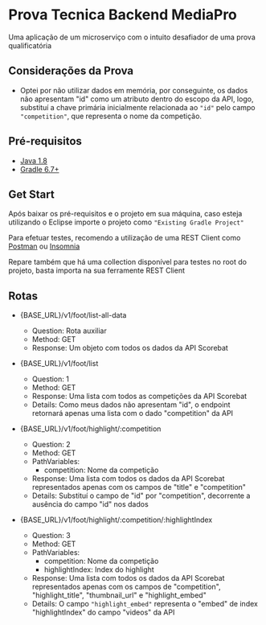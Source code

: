 # Prova Tecnica Backend MediaPro

Uma aplicação de um microserviço com o intuito desafiador de uma prova qualificatória

## Considerações da Prova
- Optei por não utilizar dados em memória, por conseguinte, os dados não apresentam "id" como um atributo dentro do escopo da API, logo, substituí  a chave primária inicialmente relacionada ao `"id"` pelo campo `"competition"`, que representa o nome da competição.

## Pré-requisitos
- [Java 1.8](https://www.java.com/pt-BR/download/ie_manual.jsp?locale=pt_BR)
- [Gradle 6.7+](https://gradle.org/releases/)

## Get Start
Após baixar os pré-requisitos e o projeto em sua máquina, caso esteja utilizando o Eclipse importe o projeto como `"Existing Gradle Project"`

Para efetuar testes, recomendo a utilização de uma REST Client como [Postman](https://www.postman.com/downloads/) ou [Insomnia](https://insomnia.rest/download)

Repare também que há uma collection disponível para testes no root do projeto, basta importa na sua ferramente REST Client

## Rotas
- {BASE_URL}/v1/foot/list-all-data
  - Question: Rota auxiliar
  - Method: GET
  - Response: Um objeto com todos os dados da API Scorebat
- {BASE_URL}/v1/foot/list
  - Question: 1
  - Method: GET
  - Response: Uma lista com todos as competições da API Scorebat
  - Details: Como meus dados não apresentam "id", o endpoint retornará apenas uma lista com o dado "competition" da API

- {BASE_URL}/v1/foot/highlight/:competition
  - Question: 2
  - Method: GET
  - PathVariables: 
    - competition: Nome da competição
  - Response: Uma lista com todos os dados da API Scorebat representados apenas com os campos de "title" e "competition"
  - Details: Substituí o campo de "id" por "competition", decorrente a ausência do campo "id" nos dados

- {BASE_URL}/v1/foot/highlight/:competition/:highlightIndex
  - Question: 3
  - Method: GET
  - PathVariables: 
    - competition: Nome da competição
    - highlightIndex: Index do highlight
  - Response: Uma lista com todos os dados da API Scorebat representados apenas com os campos de "competition", "highlight_title", "thumbnail_url" e "highlight_embed"
  - Details: O campo `"highlight_embed"` representa o "embed" de index "highlightIndex" do campo "videos" da API